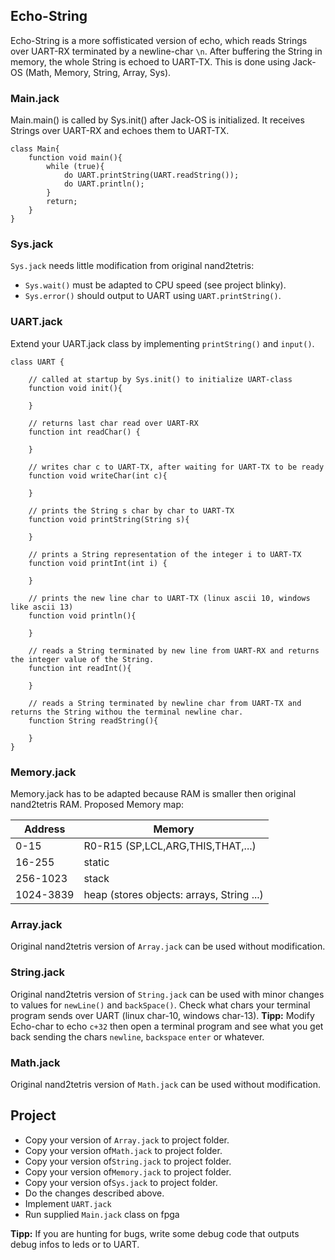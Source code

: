 ## Echo-String

Echo-String is a more soffisticated version of echo, which reads Strings over UART-RX terminated by a newline-char `\n`. After buffering the String in memory, the whole String is echoed to UART-TX. This is done using Jack-OS (Math, Memory, String, Array, Sys).

### Main.jack
Main.main() is called by Sys.init() after Jack-OS is initialized. It receives Strings over UART-RX and echoes them to UART-TX.
```
class Main{
	function void main(){
		while (true){
			do UART.printString(UART.readString());
			do UART.println();
		}
		return;
	}
}

```

### Sys.jack
`Sys.jack` needs little modification from original nand2tetris:

* `Sys.wait()` must be adapted to CPU speed (see project blinky).
* `Sys.error()` should output to UART using `UART.printString()`.

### UART.jack
Extend your UART.jack class by implementing `printString()` and `input()`.
```
class UART {

	// called at startup by Sys.init() to initialize UART-class
	function void init(){

	}

  	// returns last char read over UART-RX
	function int readChar() {

	}

	// writes char c to UART-TX, after waiting for UART-TX to be ready
   	function void writeChar(int c){

	}

	// prints the String s char by char to UART-TX
	function void printString(String s){

	}

	// prints a String representation of the integer i to UART-TX
    function void printInt(int i) {

	}

	// prints the new line char to UART-TX (linux ascii 10, windows like ascii 13)
	function void println(){

	}

	// reads a String terminated by new line from UART-RX and returns the integer value of the String.
	function int readInt(){

	}

	// reads a String terminated by newline char from UART-TX and returns the String withou the terminal newline char.
	function String readString(){

	}
}
```

### Memory.jack
Memory.jack has to be adapted because RAM is smaller then original nand2tetris RAM. Proposed Memory map:

|Address|Memory|
|-|-|
|0-15|R0-R15 (SP,LCL,ARG,THIS,THAT,...)|
|16-255| static|
|256-1023| stack|
|1024-3839| heap (stores objects: arrays, String ...)|

### Array.jack
Original nand2tetris version of `Array.jack` can be used without modification.

### String.jack
Original nand2tetris version of `String.jack` can be used with minor changes to values for `newLine()` and `backSpace()`. Check what chars your terminal program sends over UART (linux char-10, windows char-13).
**Tipp:** Modify Echo-char to echo `c+32` then open a terminal program and see what you get back sending the chars `newline`, `backspace` `enter` or whatever.

### Math.jack
Original nand2tetris version of `Math.jack` can be used without modification.


## Project
* Copy your version of `Array.jack` to project folder.
* Copy your version of`Math.jack` to project folder.
* Copy your version of`String.jack` to project folder.
* Copy your version of`Memory.jack` to project folder.
* Copy your version of`Sys.jack` to project folder.
* Do the changes described above.
* Implement `UART.jack`
* Run supplied `Main.jack` class on fpga

**Tipp:** If you are hunting for bugs, write some debug code that outputs debug infos to leds or to UART.
